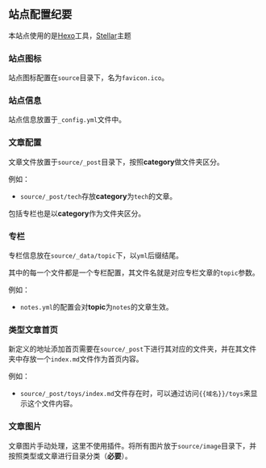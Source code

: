 ## 站点配置纪要

本站点使用的是[Hexo](https://hexo.io/zh-cn/)工具，[Stellar](https://xaoxuu.com/wiki/stellar/#start)主题

### 站点图标

站点图标配置在`source`目录下，名为`favicon.ico`。

### 站点信息

站点信息放置于`_config.yml`文件中。

### 文章配置

文章文件放置于`source/_post`目录下，按照**category**做文件夹区分。

例如：

- `source/_post/tech`存放**category**为`tech`的文章。

包括专栏也是以**category**作为文件夹区分。

### 专栏

专栏信息放在`source/_data/topic`下，以`yml`后缀结尾。

其中的每一个文件都是一个专栏配置，其文件名就是对应专栏文章的`topic`参数。

例如：

- `notes.yml`的配置会对**topic**为`notes`的文章生效。

### 类型文章首页

新定义的地址添加首页需要在`source/_post`下进行其对应的文件夹，并在其文件夹中存放一个`index.md`文件作为首页内容。

例如：

- `source/_post/toys/index.md`文件存在时，可以通过访问`{{域名}}/toys`来显示这个文件内容。

### 文章图片

文章图片手动处理，这里不使用插件。将所有图片放于`source/image`目录下，并按照类型或文章进行目录分类（**必要**）。